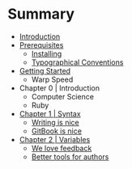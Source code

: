 # Summary

* [Introduction](README.md)
* [Prerequisites](prerequisites/README.md)
   * [Installing](prerequisites/installing.md)
   * [Typographical Conventions](prerequisites/typographical_conventions.md)
* [Getting Started](getting_started/README.md)
   * Warp Speed
* Chapter 0 | Introduction
   * Computer Science
   * Ruby
* [Chapter 1 | Syntax](syntax/README.md)
   * [Writing is nice](part1/writing.md)
   * [GitBook is nice](part1/gitbook.md)
* [Chapter 2 | Variables](variables/README.md)
   * [We love feedback](part2/feedback_please.md)
   * [Better tools for authors](part2/better_tools.md)


